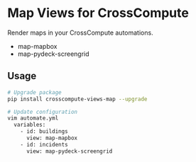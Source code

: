 # Map Views for CrossCompute

Render maps in your CrossCompute automations.

- map-mapbox
- map-pydeck-screengrid

## Usage

```bash
# Upgrade package
pip install crosscompute-views-map --upgrade

# Update configuration
vim automate.yml
  variables:
    - id: buildings
      view: map-mapbox
    - id: incidents
      view: map-pydeck-screengrid
```
